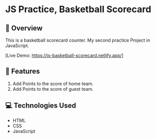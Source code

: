 # JS Practice, Basketball Scorecard


## 🎯 Overview

This is a basketball scorecard counter. My second practice Project in JavaScript.

[Live Demo: https://js-basketball-scorecard.netlify.app/]

## 🚀 Features

1. Add Points to the score of home team.
2. Add Points to the score of guest team.

## 💻 Technologies Used

- HTML
- CSS
- JavaScript
